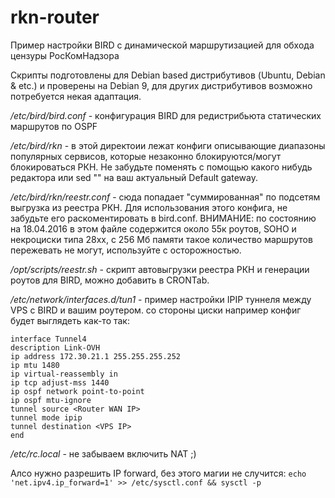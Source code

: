 # rkn-router
Пример настройки BIRD с динамической маршрутизацией для обхода цензуры РосКомНадзора

Скрипты подготовлены для Debian based дистрибутивов (Ubuntu, Debian & etc.) и проверены на Debian 9, для других дистрибутивов возможно потребуется некая адаптация.

*/etc/bird/bird.conf* - конфигурация BIRD для редистрибьюта статических маршрутов по OSPF

*/etc/bird/rkn* - в этой директоии лежат конфиги описывающие диапазоны популярных сервисов, которые незаконно блокируются/могут блокироваться РКН. Не забудьте поменять с помощью какого нибудь редактора или sed "<INSERT YOUR DEF GW>" на ваш актуальный Default gateway.

*/etc/bird/rkn/reestr.conf* - сюда попадает "суммированная" по подсетям выгрузка из реестра РКН. Для использования этого конфига, не забудьте его раскоментировать в bird.conf. ВНИМАНИЕ: по состоянию на 18.04.2016 в этом файле содержится около 55к роутов, SOHO и некроциски типа 28xx, с 256 Мб памяти такое количество маршрутов пережевать не могут, используйте с осторожностью.

*/opt/scripts/reestr.sh* - скрипт автовыгрузки реестра РКН и генерации роутов для BIRD, можно добавить в CRONTab.

*/etc/network/interfaces.d/tun1* - пример настройки IPIP туннеля между VPS с BIRD и вашим роутером.
со стороны циски например конфиг будет выглядеть как-то так:

```
interface Tunnel4
description Link-OVH
ip address 172.30.21.1 255.255.255.252
ip mtu 1480
ip virtual-reassembly in
ip tcp adjust-mss 1440
ip ospf network point-to-point
ip ospf mtu-ignore
tunnel source <Router WAN IP>
tunnel mode ipip
tunnel destination <VPS IP>
end
```

*/etc/rc.local* - не забываем включить NAT ;)

Алсо нужно разрешить IP forward, без этого магии не случится:
`echo 'net.ipv4.ip_forward=1' >> /etc/sysctl.conf && sysctl -p`
